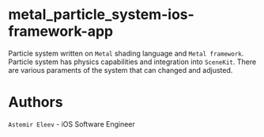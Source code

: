 # metal_particle_system-ios-framework-app
Particle system written on `Metal` shading language and `Metal framework`. Particle system has physics capabilities and integration into `SceneKit`. There are various paraments of the system that can changed and adjusted. 

# Authors
`Astemir Eleev` - iOS Software Engineer
